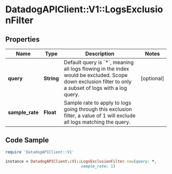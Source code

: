 # DatadogAPIClient::V1::LogsExclusionFilter

## Properties

Name | Type | Description | Notes
------------ | ------------- | ------------- | -------------
**query** | **String** | Default query is &#x60;*&#x60;, meaning all logs flowing in the index would be excluded. Scope down exclusion filter to only a subset of logs with a log query. | [optional] 
**sample_rate** | **Float** | Sample rate to apply to logs going through this exclusion filter, a value of 1 will exclude all logs matching the query. | 

## Code Sample

```ruby
require 'DatadogAPIClient::V1'

instance = DatadogAPIClient::V1::LogsExclusionFilter.new(query: *,
                                 sample_rate: 1)
```


